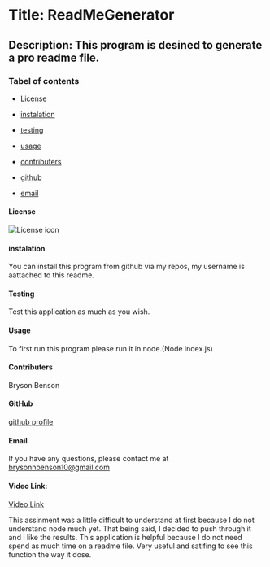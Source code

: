
# Title: ReadMeGenerator

## Description: This program is desined to generate a pro readme file.

### Tabel of contents

* [License](#license)

* [instalation](#instalation)

* [testing](#testing)

* [usage](#usage)

* [contributers](#contributers)

* [github](#github)

* [email](#email)

#### License
![License icon](https://img.shields.io/badge/license-NONE-blue.svg)

#### instalation
You can install this program from github via my repos, my username is aattached to this readme.

#### Testing
Test this application as much as you wish.

#### Usage
To first run this program please run it in node.(Node index.js)

#### Contributers
Bryson Benson

#### GitHub
[github profile](https://github.com/Firm-Tofu10)

#### Email
If you have any questions, please contact me at brysonnbenson10@gmail.com

#### Video Link: 
[Video Link](https://drive.google.com/file/d/1sxAH8s5ezsrViK7daNW25OHBKbIwdjZO/view)

This assinment was a little difficult to understand at first because I do not understand node much yet. That being said, I decided to push through it and i like the results. This application is helpful because I do not need spend as much time on a readme file. Very useful and satifing to see this function the way it dose.